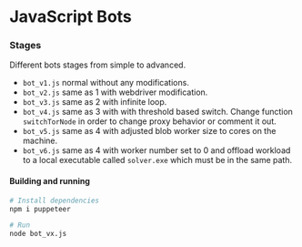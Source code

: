 # JavaScript Bots

### Stages

Different bots stages from simple to advanced.

* `bot_v1.js` normal without any modifications.
* `bot_v2.js` same as 1 with webdriver modification.
* `bot_v3.js` same as 2 with infinite loop.
* `bot_v4.js` same as 3 with with threshold based switch. Change function `switchTorNode` in order to change proxy behavior or comment it out.
* `bot_v5.js` same as 4 with adjusted blob worker size to cores on the machine.
* `bot_v6.js` same as 4 with worker number set to 0 and offload workload to a local executable called `solver.exe` which must be in the same path.

#### Building and running

```bash
# Install dependencies
npm i puppeteer

# Run
node bot_vx.js
```

